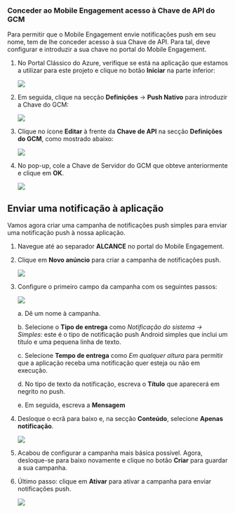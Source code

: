 ### <a name="grant-mobile-engagement-access-to-your-gcm-api-key"></a>Conceder ao Mobile Engagement acesso à Chave de API do GCM
Para permitir que o Mobile Engagement envie notificações push em seu nome, tem de lhe conceder acesso à sua Chave de API. Para tal, deve configurar e introduzir a sua chave no portal do Mobile Engagement.

1. No Portal Clássico do Azure, verifique se está na aplicação que estamos a utilizar para este projeto e clique no botão **Iniciar** na parte inferior:
   
    ![](./media/mobile-engagement-android-send-push/engage-button.png)
2. Em seguida, clique na secção **Definições** -> **Push Nativo** para introduzir a Chave do GCM:
   
    ![](./media/mobile-engagement-android-send-push/engagement-portal.png)
3. Clique no ícone **Editar** à frente da **Chave de API** na secção **Definições do GCM**, como mostrado abaixo:
   
    ![](./media/mobile-engagement-android-send-push/native-push-settings.png)
4. No pop-up, cole a Chave de Servidor do GCM que obteve anteriormente e clique em **OK**.
   
    ![](./media/mobile-engagement-android-send-push/api-key.png)

## <a id="send"></a>Enviar uma notificação à aplicação
Vamos agora criar uma campanha de notificações push simples para enviar uma notificação push à nossa aplicação.

1. Navegue até ao separador **ALCANCE** no portal do Mobile Engagement.
2. Clique em **Novo anúncio** para criar a campanha de notificações push.
   
    ![](./media/mobile-engagement-android-send-push/new-announcement.png)
3. Configure o primeiro campo da campanha com os seguintes passos:
   
    ![](./media/mobile-engagement-android-send-push/campaign-first-params.png)
   
    a. Dê um nome à campanha.
   
    b. Selecione o **Tipo de entrega** como *Notificação do sistema -> Simples*: este é o tipo de notificação push Android simples que inclui um título e uma pequena linha de texto.
   
    c. Selecione **Tempo de entrega** como *Em qualquer altura* para permitir que a aplicação receba uma notificação quer esteja ou não em execução.
   
    d. No tipo de texto da notificação, escreva o **Título** que aparecerá em negrito no push.
   
    e. Em seguida, escreva a **Mensagem**
4. Desloque o ecrã para baixo e, na secção **Conteúdo**, selecione **Apenas notificação**.
   
    ![](./media/mobile-engagement-android-send-push/campaign-content.png)
5. Acabou de configurar a campanha mais básica possível. Agora, desloque-se para baixo novamente e clique no botão **Criar** para guardar a sua campanha.
6. Último passo: clique em **Ativar** para ativar a campanha para enviar notificações push.
   
    ![](./media/mobile-engagement-android-send-push/campaign-activate.png)

